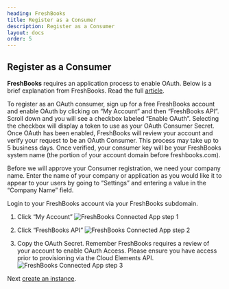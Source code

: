 ```yaml
---
heading: FreshBooks
title: Register as a Consumer
description: Register as a Consumer
layout: docs
order: 5
---
```


## Register as a Consumer

__FreshBooks__ requires an application process to enable OAuth.  Below is a brief explanation from FreshBooks.  Read the full [article](https://www.freshbooks.com/developers/authentication).

To register as an OAuth consumer, sign up for a free FreshBooks account and enable OAuth by clicking on “My Account” and then “FreshBooks API”. Scroll down and you will see a checkbox labeled “Enable OAuth”. Selecting the checkbox will display a token to use as your OAuth Consumer Secret. Once OAuth has been enabled, FreshBooks will review your account and verify your request to be an OAuth Consumer. This process may take up to 5 business days. Once verified, your consumer key will be your FreshBooks system name (the portion of your account domain before freshbooks.com).

Before we will approve your Consumer registration, we need your company name. Enter the name of your company or application as you would like it to appear to your users by going to “Settings” and entering a value in the “Company Name” field.

Login to your FreshBooks account via your FreshBooks subdomain.
1. Click “My Account”
![FreshBooks Connected App step 1](http://cloud-elements.com/wp-content/uploads/2015/07/FreshBooksAPI1.png)

2. Click “FreshBooks API”
![FreshBooks Connected App step 2](http://cloud-elements.com/wp-content/uploads/2015/07/FreshBooksAPI2.png)

3. Copy the OAuth Secret.
Remember FreshBooks requires a review of your account to enable OAuth Access.  Please ensure you have access prior to provisioning via the Cloud Elements API.
![FreshBooks Connected App step 3](http://cloud-elements.com/wp-content/uploads/2015/07/FreshBooksAPI3.png)

Next [create an instance](freshbooks-create-instance.html).
